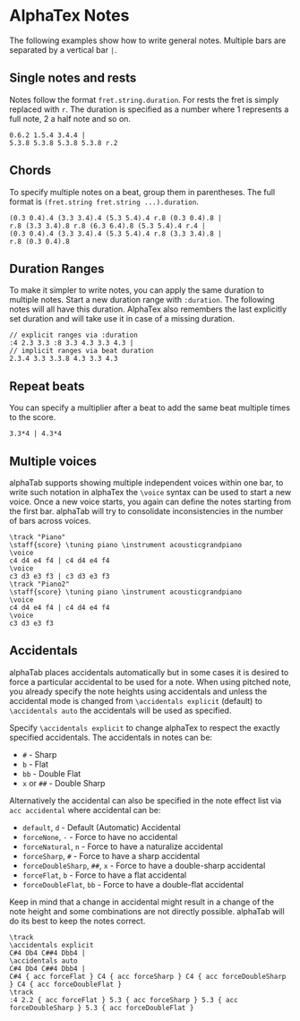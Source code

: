 # AlphaTex Notes

The following examples show how to write general notes. Multiple bars are separated by a vertical bar `|`.

## Single notes and rests

Notes follow the format `fret.string.duration`. For rests the fret is simply replaced with `r`. The duration is specified as a number where 1 represents a full note, 2 a half note and so on.

```
0.6.2 1.5.4 3.4.4 |
5.3.8 5.3.8 5.3.8 5.3.8 r.2
```

## Chords

To specify multiple notes on a beat, group them in parentheses. The full format is `(fret.string fret.string ...).duration`.

```
(0.3 0.4).4 (3.3 3.4).4 (5.3 5.4).4 r.8 (0.3 0.4).8 |
r.8 (3.3 3.4).8 r.8 (6.3 6.4).8 (5.3 5.4).4 r.4 |
(0.3 0.4).4 (3.3 3.4).4 (5.3 5.4).4 r.8 (3.3 3.4).8 |
r.8 (0.3 0.4).8
```

## Duration Ranges

To make it simpler to write notes, you can apply the same duration to multiple notes. Start a new duration range with `:duration`. The following notes will all have this duration. AlphaTex also remembers the last explicitly set duration and will take use it in case of a missing duration.

```
// explicit ranges via :duration
:4 2.3 3.3 :8 3.3 4.3 3.3 4.3 |
// implicit ranges via beat duration
2.3.4 3.3 3.3.8 4.3 3.3 4.3
```

## Repeat beats

You can specify a multiplier after a beat to add the same beat multiple times to the score.

```
3.3*4 | 4.3*4
```

## Multiple voices

alphaTab supports showing multiple independent voices within one bar, to write such notation in alphaTex the `\voice` syntax can be used to start a new voice. Once a new voice starts, you again can define the notes starting from the first bar. alphaTab will try to consolidate inconsistencies in the number of bars across voices.

```
\track "Piano"
\staff{score} \tuning piano \instrument acousticgrandpiano
\voice
c4 d4 e4 f4 | c4 d4 e4 f4
\voice
c3 d3 e3 f3 | c3 d3 e3 f3
\track "Piano2"
\staff{score} \tuning piano \instrument acousticgrandpiano
\voice
c4 d4 e4 f4 | c4 d4 e4 f4
\voice
c3 d3 e3 f3
```

## Accidentals

alphaTab places accidentals automatically but in some cases it is desired to force a particular accidental to be used for a note. When using pitched note, you already specify the note heights using accidentals and unless the accidental mode is changed from `\accidentals explicit` (default) to `\accidentals auto` the accidentals will be used as specified.

Specify `\accidentals explicit` to change alphaTex to respect the exactly specified accidentals. The accidentals in notes can be:

- `#` - Sharp
- `b` - Flat
- `bb` - Double Flat
- `x` or `##` - Double Sharp

Alternatively the accidental can also be specified in the note effect list via `acc accidental` where accidental can be:

- `default`, `d` - Default (Automatic) Accidental
- `forceNone`, `-` - Force to have no accidental
- `forceNatural`, `n` - Force to have a naturalize accidental
- `forceSharp`, `#` - Force to have a sharp accidental
- `forceDoubleSharp`, `##`, `x` - Force to have a double-sharp accidental
- `forceFlat`, `b` - Force to have a flat accidental
- `forceDoubleFlat`, `bb` - Force to have a double-flat accidental

Keep in mind that a change in accidental might result in a change of the note height and some combinations are not directly possible. alphaTab will do its best to keep the notes correct.

```
\track
\accidentals explicit
C#4 Db4 C##4 Dbb4 |
\accidentals auto
C#4 Db4 C##4 Dbb4 |
C#4 { acc forceFlat } C4 { acc forceSharp } C4 { acc forceDoubleSharp } C4 { acc forceDoubleFlat }
\track
:4 2.2 { acc forceFlat } 5.3 { acc forceSharp } 5.3 { acc forceDoubleSharp } 5.3 { acc forceDoubleFlat }
```
